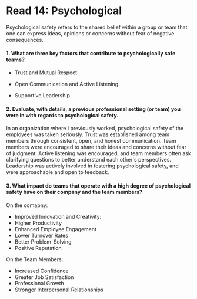 # Read 14: Psychological 

Psychological safety refers to the shared belief within a group or team that one can express ideas, opinions or concerns without fear of negative consequences.

#### 1. What are three key factors that contribute to psychologically safe teams?

- Trust and Mutual Respect

- Open Communication and Active Listening

- Supportive Leadership

#### 2. Evaluate, with details, a previous professional setting (or team) you were in with regards to psychological safety.

In an organization where I previously worked, psychological safety of the employees was taken seriously. Trust was established among team members through consistent, open, and honest communication. Team members were encouraged to share their ideas and concerns without fear of judgment.
Active listening was encouraged, and team members often ask clarifying questions to better understand each other's perspectives.
Leadership was actively involved in fostering psychological safety, and were approachable and open to feedback.

#### 3. What impact do teams that operate with a high degree of psychological safety have on their company and the team members?

On the comapny:

- Improved Innovation and Creativity:
- Higher Productivity
- Enhanced Employee Engagement
- Lower Turnover Rates
- Better Problem-Solving
- Positive Reputation

On the Team Members:

- Increased Confidence
- Greater Job Satisfaction
- Professional Growth
- Stronger Interpersonal Relationships

